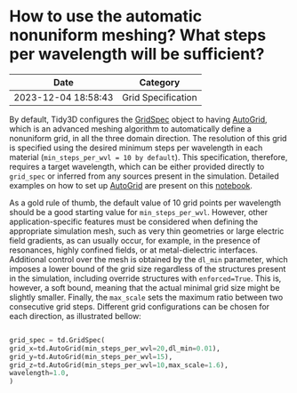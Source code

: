 # How to use the automatic nonuniform meshing? What steps per wavelength will be sufficient?

| Date       | Category    |
|------------|-------------|
| 2023-12-04 18:58:43 | Grid Specification |


By default, Tidy3D configures the [GridSpec](https://docs.flexcompute.com/projects/tidy3d/en/stable/_autosummary/tidy3d.GridSpec.html) object to having [AutoGrid](https://docs.flexcompute.com/projects/tidy3d/en/stable/_autosummary/tidy3d.AutoGrid.html), which is an advanced meshing algorithm to automatically define a nonuniform grid, in all the three domain direction. The resolution of this grid is specified using the desired minimum steps per wavelength in each material (`min_steps_per_wvl = 10 by default`). This specification, therefore, requires a target wavelength, which can be either provided directly to `grid_spec` or inferred from any sources present in the simulation. Detailed examples on how to set up [AutoGrid](https://docs.flexcompute.com/projects/tidy3d/en/stable/_autosummary/tidy3d.AutoGrid.html) are present on this [notebook](https://www.flexcompute.com/tidy3d/examples/notebooks/AutoGrid/).

As a gold rule of thumb, the default value of 10 grid points per wavelength should be a good starting value for `min_steps_per_wvl`. However, other application-specific features must be considered when defining the appropriate simulation mesh, such as very thin geometries or large electric field gradients, as can usually occur, for example, in the presence of resonances, highly confined fields, or at metal-dielectric interfaces. Additional control over the mesh is obtained by the `dl_min` parameter, which imposes a lower bound of the grid size regardless of the structures present in the simulation, including override structures with `enforced=True`. This is, however, a soft bound, meaning that the actual minimal grid size might be slightly smaller. Finally, the `max_scale` sets the maximum ratio between two consecutive grid steps. Different grid configurations can be chosen for each direction, as illustrated bellow:



```python

grid_spec = td.GridSpec(
grid_x=td.AutoGrid(min_steps_per_wvl=20,dl_min=0.01),
grid_y=td.AutoGrid(min_steps_per_wvl=15),
grid_z=td.AutoGrid(min_steps_per_wvl=10,max_scale=1.6),
wavelength=1.0,
)

```


